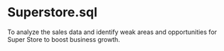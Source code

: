 # Superstore.sql

To analyze the sales data and identify weak areas and opportunities for Super Store to boost business growth.
